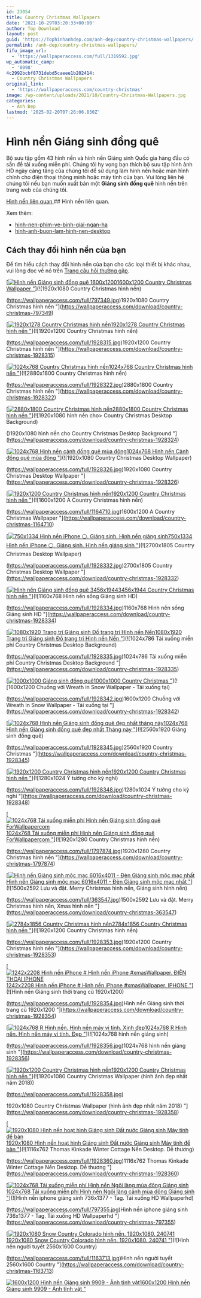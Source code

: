 ```yaml
---
id: 23054
title: Country Christmas Wallpapers
date: '2021-10-29T03:20:33+00:00'
author: Top Download
layout: post
guid: 'https://Tophinhanhdep.com/anh-dep/country-christmas-wallpapers/'
permalink: /anh-dep/country-christmas-wallpapers/
fifu_image_url:
  - 'https://wallpaperaccess.com/full/1319592.jpg'
wp_automatic_camp:
  - '8098'
4c2992bcbf8731debd5caeee1b202414:
  - Country Christmas Wallpapers
original_link:
  - 'https://wallpaperaccess.com/country-christmas'
image: /wp-content/uploads/2021/10/Country-Christmas-Wallpapers.jpg
categories:
  - Ảnh Đẹp
lastmod: '2025-02-20T07:26:06.830Z'
---
```

# Hình nền Giáng sinh đồng quê

Bộ sưu tập gồm 43 hình nền và hình nền Giáng sinh Quốc gia hàng đầu có sẵn để tải xuống miễn phí. Chúng tôi hy vọng bạn thích bộ sưu tập hình ảnh HD ngày càng tăng của chúng tôi để sử dụng làm hình nền hoặc màn hình chính cho điện thoại thông minh hoặc máy tính của bạn. Vui lòng liên hệ chúng tôi nếu bạn muốn xuất bản một **Giáng sinh đồng quê** hình nền trên trang web của chúng tôi.

[Hình nền liên quan ](#related) ## Hình nền liên quan.

   
 Xem thêm:

   
- [hinh-nen-phim-ve-binh-giai-ngan-ha](https://tophinhanhdep.com/hinh-nen-dep/hinh-nen-phim-ve-binh-giai-ngan-ha/)
- [hinh-anh-buon-lam-hinh-nen-desktop](https://tophinhanhdep.com/hinh-anh-buon/hinh-anh-buon-lam-hinh-nen-desktop/)

## Cách thay đổi hình nền của bạn

Để tìm hiểu cách thay đổi hình nền của bạn cho các loại thiết bị khác nhau, vui lòng đọc về nó trên [Trang câu hỏi thường gặp](https://tophinhanhdep.com/faq/).

  
[[![Hình nền Giáng sinh đồng quê 1600x1200](https://wallpaperaccess.com/full/1319592.jpg)1600x1200 Country Christmas Wallpaper "](https://wallpaperaccess.com/download/country-christmas-1319592)](![1920x1080 Country Christmas hình nền)

(https://wallpaperaccess.com/full/797349.jpg)1920x1080 Country Christmas hình nền "](https://wallpaperaccess.com/download/country-christmas-797349)

[[![1920x1278 Country Christmas hình nền](https://wallpaperaccess.com/full/1928312.jpg)1920x1278 Country Christmas hình nền "](https://wallpaperaccess.com/download/country-christmas-1928312)](![1920x1200 Country Christmas hình nền)

(https://wallpaperaccess.com/full/1928315.jpg)1920x1200 Country Christmas hình nền "](https://wallpaperaccess.com/download/country-christmas-1928315)

[[![1024x768 Country Christmas hình nền](https://wallpaperaccess.com/full/1928318.jpg)1024x768 Country Christmas hình nền "](https://wallpaperaccess.com/download/country-christmas-1928318)](![2880x1800 Country Christmas hình nền)

(https://wallpaperaccess.com/full/1928322.jpg)2880x1800 Country Christmas hình nền "](https://wallpaperaccess.com/download/country-christmas-1928322)

[[![2880x1800 Country Christmas hình nền](https://wallpaperaccess.com/full/1797776.jpg)2880x1800 Country Christmas hình nền "](https://wallpaperaccess.com/download/country-christmas-1797776)](![1920x1080 hình nền cho> Country Christmas Desktop Background)

()1920x1080 hình nền cho Country Christmas Desktop Background "](https://wallpaperaccess.com/download/country-christmas-1928324)

[[![1024x768 Hình nền cảnh đồng quê mùa đông](https://wallpaperaccess.com/full/1163735.jpg)1024x768 Hình nền Cảnh đồng quê mùa đông "](https://wallpaperaccess.com/download/country-christmas-1163735)](![1920x1080 Country Christmas Desktop Wallpaper)

(https://wallpaperaccess.com/full/1928326.jpg)1920x1080 Country Christmas Desktop Wallpaper "](https://wallpaperaccess.com/download/country-christmas-1928326)

[[![1920x1200 Country Christmas hình nền](https://wallpaperaccess.com/full/1928327.jpg)1920x1200 Country Christmas hình nền "](https://wallpaperaccess.com/download/country-christmas-1928327)](![1600x1200 A Country Christmas hình nền)

(https://wallpaperaccess.com/full/1164710.jpg)1600x1200 A Country Christmas Wallpaper "](https://wallpaperaccess.com/download/country-christmas-1164710)

[[![750x1334 Hình nền iPhone ⚪.  Giáng sinh.  Hình nền giáng sinh](https://wallpaperaccess.com/full/797347.jpg)750x1334 Hình nền iPhone ⚪. Giáng sinh. Hình nền giáng sinh "](https://wallpaperaccess.com/download/country-christmas-797347)](![2700x1805 Country Christmas Desktop Wallpaper)

(https://wallpaperaccess.com/full/1928332.jpg)2700x1805 Country Christmas Desktop Wallpaper "](https://wallpaperaccess.com/download/country-christmas-1928332)

[[![Hình nền Giáng sinh đồng quê 3456x1944](https://wallpaperaccess.com/full/1928333.jpg)3456x1944 Country Christmas hình nền "](https://wallpaperaccess.com/download/country-christmas-1928333)](![1160x768 Hình nền sống Giáng sinh HD)

(https://wallpaperaccess.com/full/1928334.jpg)1160x768 Hình nền sống Giáng sinh HD "](https://wallpaperaccess.com/download/country-christmas-1928334)

[[![1080x1920 Trang trí Giáng sinh Đồ trang trí Hình nền Nền](https://wallpaperaccess.com/full/797354.jpg)1080x1920 Trang trí Giáng sinh Đồ trang trí Hình nền Nền "](https://wallpaperaccess.com/download/country-christmas-797354)](![1024x786 Tải xuống miễn phí Country Christmas Desktop Background)

(https://wallpaperaccess.com/full/1928335.jpg)1024x786 Tải xuống miễn phí Country Christmas Desktop Background "](https://wallpaperaccess.com/download/country-christmas-1928335)

[[![1000x1000 Giáng sinh đồng quê](https://wallpaperaccess.com/full/1928341.jpg)1000x1000 Country Christmas "](https://wallpaperaccess.com/download/country-christmas-1928341)](![1600x1200 Chuồng với Wreath in Snow Wallpaper - Tải xuống tại)

(https://wallpaperaccess.com/full/1928342.jpg)1600x1200 Chuồng với Wreath in Snow Wallpaper - Tải xuống tại "](https://wallpaperaccess.com/download/country-christmas-1928342)

[[![1024x768 Hình nền Giáng sinh đồng quê đẹp nhất tháng này](https://wallpaperaccess.com/full/1928343.jpg)1024x768 Hình nền Giáng sinh đồng quê đẹp nhất Tháng này "](https://wallpaperaccess.com/download/country-christmas-1928343)](![2560x1920 Giáng sinh đồng quê)

(https://wallpaperaccess.com/full/1928345.jpg)2560x1920 Country Christmas "](https://wallpaperaccess.com/download/country-christmas-1928345)

[[![1920x1200 Country Christmas hình nền](https://wallpaperaccess.com/full/797473.jpg)1920x1200 Country Christmas hình nền "](https://wallpaperaccess.com/download/country-christmas-797473)](![1280x1024 Ý tưởng cho kỳ nghỉ)

(https://wallpaperaccess.com/full/1928348.jpg)1280x1024 Ý tưởng cho kỳ nghỉ "](https://wallpaperaccess.com/download/country-christmas-1928348)

[[![1024x768 Tải xuống miễn phí Hình nền Giáng sinh đồng quê ForWallpapercom](https://wallpaperaccess.com/full/1928349.jpg)1024x768 Tải xuống miễn phí Hình nền Giáng sinh đồng quê ForWallpapercom "](https://wallpaperaccess.com/download/country-christmas-1928349)](![1920x1280 Country Christmas hình nền)

(https://wallpaperaccess.com/full/1797874.jpg)1920x1280 Country Christmas hình nền "](https://wallpaperaccess.com/download/country-christmas-1797874)

[[![Hình nền Giáng sinh mộc mạc 6016x4011 - Đèn Giáng sinh mộc mạc nhất](https://wallpaperaccess.com/full/811760.jpg)Hình nền Giáng sinh mộc mạc 6016x4011 - Đèn Giáng sinh mộc mạc nhất "](https://wallpaperaccess.com/download/country-christmas-811760)](![1500x2592 Lưu và đặt.  Merry Christmas hình nền, Giáng sinh hình nền)

(https://wallpaperaccess.com/full/363547.jpg)1500x2592 Lưu và đặt. Merry Christmas hình nền, Xmas hình nền "](https://wallpaperaccess.com/download/country-christmas-363547)

[[![2784x1856 Country Christmas hình nền](https://wallpaperaccess.com/full/1763544.jpg)2784x1856 Country Christmas hình nền "](https://wallpaperaccess.com/download/country-christmas-1763544)](![1920x1200 Country Christmas hình nền)

(https://wallpaperaccess.com/full/1928353.jpg)1920x1200 Country Christmas hình nền "](https://wallpaperaccess.com/download/country-christmas-1928353)

[[![1242x2208 Hình nền iPhone # Hình nền iPhone #xmasWallpaper.  ĐIỆN THOẠI IPHONE](https://wallpaperaccess.com/full/791598.png)1242x2208 Hình nền iPhone # Hình nền iPhone #xmasWallpaper. IPHONE "](https://wallpaperaccess.com/download/country-christmas-791598)](![Hình nền Giáng sinh thời trang cũ 1920x1200)

(https://wallpaperaccess.com/full/1928354.jpg)Hình nền Giáng sinh thời trang cũ 1920x1200 "](https://wallpaperaccess.com/download/country-christmas-1928354)

[[![1024x768 R Hình nền.  Hình nền máy vi tính.  Xinh đẹp](https://wallpaperaccess.com/full/825577.jpg)1024x768 R Hình nền. Hình nền máy vi tính. Đẹp "](https://wallpaperaccess.com/download/country-christmas-825577)](![1024x768 hình nền giáng sinh)

(https://wallpaperaccess.com/full/1928356.jpg)1024x768 hình nền giáng sinh "](https://wallpaperaccess.com/download/country-christmas-1928356)

[[![1920x1200 Country Christmas hình nền](https://wallpaperaccess.com/full/1928357.jpg)1920x1200 Country Christmas hình nền "](https://wallpaperaccess.com/download/country-christmas-1928357)](![1920x1080 Country Christmas Wallpaper (hình ảnh đẹp nhất năm 2018))

(https://wallpaperaccess.com/full/1928358.jpg)

1920x1080 Country Christmas Wallpaper (hình ảnh đẹp nhất năm 2018) "](https://wallpaperaccess.com/download/country-christmas-1928358)

[[![1920x1080 Hình nền hoạt hình Giáng sinh Đất nước Giáng sinh Máy tính để bàn](https://wallpaperaccess.com/full/1928359.jpg)1920x1080 Hình nền hoạt hình Giáng sinh Đất nước Giáng sinh Máy tính để bàn "](https://wallpaperaccess.com/download/country-christmas-1928359)](![1116x762 Thomas Kinkade Winter Cottage Nền Desktop.  Dễ thương)

(https://wallpaperaccess.com/full/1928360.jpg)1116x762 Thomas Kinkade Winter Cottage Nền Desktop. Dễ thương "](https://wallpaperaccess.com/download/country-christmas-1928360)

[[![1024x768 Tải xuống miễn phí Hình nền Ngôi làng mùa đông Giáng sinh](https://wallpaperaccess.com/full/1928361.jpg)1024x768 Tải xuống miễn phí Hình nền Ngôi làng cảnh mùa đông Giáng sinh "](https://wallpaperaccess.com/download/country-christmas-1928361)](![Hình nền iphone giáng sinh 736x1377 - Tag.  Tải xuống HD Wallpaperhd)

(https://wallpaperaccess.com/full/797355.jpg)Hình nền iphone giáng sinh 736x1377 - Tag. Tải xuống HD Wallpaperhd "](https://wallpaperaccess.com/download/country-christmas-797355)

[[![1920x1080 Snow Country Colorado hình nền.  1920x1080.  240741](https://wallpaperaccess.com/full/1928362.jpg)1920x1080 Snow Country Colorado hình nền. 1920x1080. 240741 "](https://wallpaperaccess.com/download/country-christmas-1928362)](![Hình nền người tuyết 2560x1600 Country)

(https://wallpaperaccess.com/full/1163713.jpg)Hình nền người tuyết 2560x1600 Country "](https://wallpaperaccess.com/download/country-christmas-1163713)

[![1600x1200 Hình nền Giáng sinh 9909 - Ảnh tĩnh vật](https://wallpaperaccess.com/full/1928365.jpg)1600x1200 Hình nền Giáng sinh 9909 - Ảnh tĩnh vật "](https://wallpaperaccess.com/download/country-christmas-1928365)
